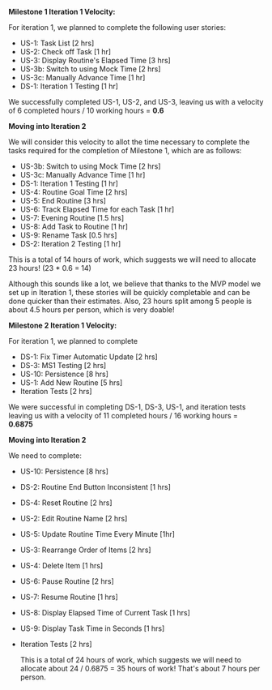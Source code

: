 **Milestone 1 Iteration 1 Velocity:**

For iteration 1, we planned to complete the following user stories:

- US-1: Task List [2 hrs]
- US-2: Check off Task [1 hr]
- US-3: Display Routine's Elapsed Time [3 hrs]
- US-3b: Switch to using Mock Time [2 hrs]
- US-3c: Manually Advance Time [1 hr]
- DS-1: Iteration 1 Testing [1 hr]

We successfully completed US-1, US-2, and US-3, leaving us with a velocity of 6 completed hours / 10 working hours = **0.6**

**Moving into Iteration 2** 

We will consider this velocity to allot the time necessary to complete the tasks required for the completion of Milestone 1, which are as follows:

- US-3b: Switch to using Mock Time [2 hrs]
- US-3c: Manually Advance Time [1 hr]
- DS-1: Iteration 1 Testing [1 hr]
- US-4: Routine Goal Time [2 hrs]
- US-5: End Routine [3 hrs]
- US-6: Track Elapsed Time for each Task [1 hr]
- US-7: Evening Routine [1.5 hrs]
- US-8: Add Task to Routine [1 hr]
- US-9: Rename Task [0.5 hrs]
- DS-2: Iteration 2 Testing [1 hr]

This is a total of 14 hours of work, which suggests we will need to allocate 23 hours! (23 * 0.6 = 14)

Although this sounds like a lot, we believe that thanks to the MVP model we set up in Iteration 1, these stories will be quickly completable and can be done quicker than their estimates. Also, 23 hours split among 5 people is about 4.5 hours per person, which is very doable!

**Milestone 2 Iteration 1 Velocity:**

For iteration 1, we planned to complete 

- DS-1: Fix Timer Automatic Update [2 hrs]
- DS-3: MS1 Testing [2 hrs]
- US-10: Persistence [8 hrs]
- US-1: Add New Routine [5 hrs]
- Iteration Tests [2 hrs]

We were successful in completing DS-1, DS-3, US-1, and iteration tests leaving us with a velocity of 11 completed hours / 16 working hours = **0.6875**

**Moving into Iteration 2**

We need to complete:

- US-10: Persistence [8 hrs]
- DS-2: Routine End Button Inconsistent [1 hrs]
- DS-4: Reset Routine [2 hrs]
- US-2: Edit Routine Name [2 hrs]
- US-5: Update Routine Time Every Minute [1hr]
- US-3: Rearrange Order of Items [2 hrs]
- US-4: Delete Item [1 hrs]
- US-6: Pause Routine [2 hrs]
- US-7: Resume Routine [1 hrs]
- US-8: Display Elapsed Time of Current Task [1 hrs]
- US-9: Display Task Time in Seconds [1 hrs]
- Iteration Tests [2 hrs]

  This is a total of 24 hours of work, which suggests we will need to allocate about 24 / 0.6875 = 35 hours of work! That's about 7 hours per person.

